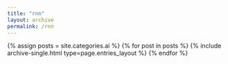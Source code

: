 ```yaml
---
title: "rnn"
layout: archive
permalink: /rnn
---
```

{% assign posts = site.categories.ai %}
{% for post in posts %} {% include archive-single.html type=page.entries_layout %} {% endfor %}
